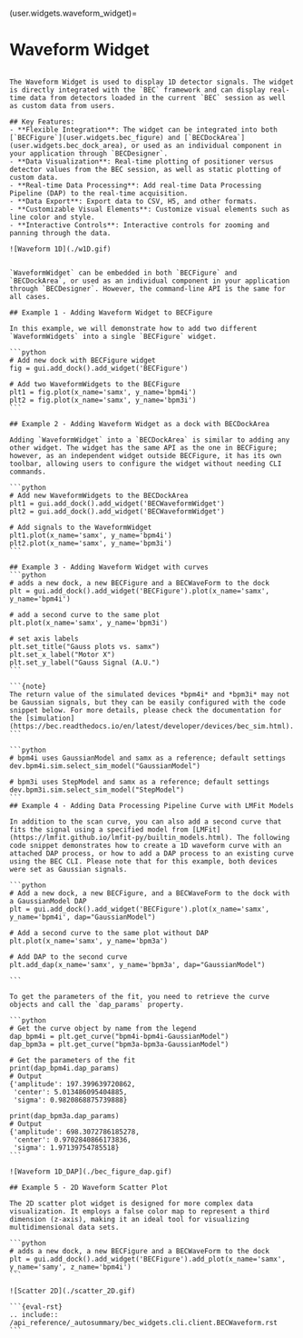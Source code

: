 (user.widgets.waveform_widget)=

# Waveform Widget

````{tab} Overview

The Waveform Widget is used to display 1D detector signals. The widget is directly integrated with the `BEC` framework and can display real-time data from detectors loaded in the current `BEC` session as well as custom data from users.

## Key Features:
- **Flexible Integration**: The widget can be integrated into both [`BECFigure`](user.widgets.bec_figure) and [`BECDockArea`](user.widgets.bec_dock_area), or used as an individual component in your application through `BECDesigner`.
- **Data Visualization**: Real-time plotting of positioner versus detector values from the BEC session, as well as static plotting of custom data.
- **Real-time Data Processing**: Add real-time Data Processing Pipeline (DAP) to the real-time acquisition.
- **Data Export**: Export data to CSV, H5, and other formats.
- **Customizable Visual Elements**: Customize visual elements such as line color and style.
- **Interactive Controls**: Interactive controls for zooming and panning through the data.

![Waveform 1D](./w1D.gif)
````

````{tab} Examples - CLI

`WaveformWidget` can be embedded in both `BECFigure` and `BECDockArea`, or used as an individual component in your application through `BECDesigner`. However, the command-line API is the same for all cases.

## Example 1 - Adding Waveform Widget to BECFigure

In this example, we will demonstrate how to add two different `WaveformWidgets` into a single `BECFigure` widget.

```python
# Add new dock with BECFigure widget
fig = gui.add_dock().add_widget('BECFigure')

# Add two WaveformWidgets to the BECFigure
plt1 = fig.plot(x_name='samx', y_name='bpm4i')
plt2 = fig.plot(x_name='samx', y_name='bpm3i')
```

## Example 2 - Adding Waveform Widget as a dock with BECDockArea

Adding `WaveformWidget` into a `BECDockArea` is similar to adding any other widget. The widget has the same API as the one in BECFigure; however, as an independent widget outside BECFigure, it has its own toolbar, allowing users to configure the widget without needing CLI commands.

```python
# Add new WaveformWidgets to the BECDockArea
plt1 = gui.add_dock().add_widget('BECWaveformWidget')
plt2 = gui.add_dock().add_widget('BECWaveformWidget')

# Add signals to the WaveformWidget
plt1.plot(x_name='samx', y_name='bpm4i')
plt2.plot(x_name='samx', y_name='bpm3i')
```

## Example 3 - Adding Waveform Widget with curves
```python
# adds a new dock, a new BECFigure and a BECWaveForm to the dock
plt = gui.add_dock().add_widget('BECFigure').plot(x_name='samx', y_name='bpm4i')

# add a second curve to the same plot 
plt.plot(x_name='samx', y_name='bpm3i')

# set axis labels
plt.set_title("Gauss plots vs. samx")
plt.set_x_label("Motor X")
plt.set_y_label("Gauss Signal (A.U.")
```

```{note}
The return value of the simulated devices *bpm4i* and *bpm3i* may not be Gaussian signals, but they can be easily configured with the code snippet below. For more details, please check the documentation for the [simulation](https://bec.readthedocs.io/en/latest/developer/devices/bec_sim.html).
```

```python
# bpm4i uses GaussianModel and samx as a reference; default settings
dev.bpm4i.sim.select_sim_model("GaussianModel")

# bpm3i uses StepModel and samx as a reference; default settings
dev.bpm3i.sim.select_sim_model("StepModel")
```
## Example 4 - Adding Data Processing Pipeline Curve with LMFit Models

In addition to the scan curve, you can also add a second curve that fits the signal using a specified model from [LMFit](https://lmfit.github.io/lmfit-py/builtin_models.html). The following code snippet demonstrates how to create a 1D waveform curve with an attached DAP process, or how to add a DAP process to an existing curve using the BEC CLI. Please note that for this example, both devices were set as Gaussian signals.

```python
# Add a new dock, a new BECFigure, and a BECWaveForm to the dock with a GaussianModel DAP
plt = gui.add_dock().add_widget('BECFigure').plot(x_name='samx', y_name='bpm4i', dap="GaussianModel")

# Add a second curve to the same plot without DAP
plt.plot(x_name='samx', y_name='bpm3a')

# Add DAP to the second curve
plt.add_dap(x_name='samx', y_name='bpm3a', dap="GaussianModel")

```

To get the parameters of the fit, you need to retrieve the curve objects and call the `dap_params` property.

```python
# Get the curve object by name from the legend
dap_bpm4i = plt.get_curve("bpm4i-bpm4i-GaussianModel")
dap_bpm3a = plt.get_curve("bpm3a-bpm3a-GaussianModel")

# Get the parameters of the fit
print(dap_bpm4i.dap_params)
# Output
{'amplitude': 197.399639720862,
 'center': 5.013486095404885,
 'sigma': 0.9820868875739888}

print(dap_bpm3a.dap_params)
# Output
{'amplitude': 698.3072786185278,
 'center': 0.9702840866173836,
 'sigma': 1.97139754785518}
```

![Waveform 1D_DAP](./bec_figure_dap.gif)

## Example 5 - 2D Waveform Scatter Plot

The 2D scatter plot widget is designed for more complex data visualization. It employs a false color map to represent a third dimension (z-axis), making it an ideal tool for visualizing multidimensional data sets.

```python
# adds a new dock, a new BECFigure and a BECWaveForm to the dock
plt = gui.add_dock().add_widget('BECFigure').add_plot(x_name='samx', y_name='samy', z_name='bpm4i')
```

![Scatter 2D](./scatter_2D.gif)

````

````{tab} API
```{eval-rst}  
.. include:: /api_reference/_autosummary/bec_widgets.cli.client.BECWaveform.rst
```
````